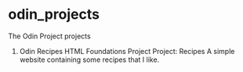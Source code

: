 # odin_projects
The Odin Project projects

1. Odin Recipes 
HTML Foundations Project
Project: Recipes 
A simple website containing some recipes that I like.